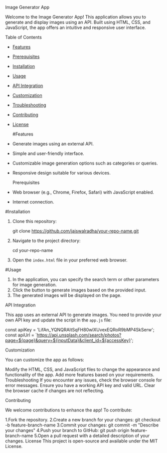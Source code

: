  Image Generator App

Welcome to the Image Generator App! This application allows you to generate and display images using an API. Built using HTML, CSS, and JavaScript, the app offers an intuitive and responsive user interface.

  Table of Contents

- [Features](#features)
- [Prerequisites](#prerequisites)
- [Installation](#installation)
- [Usage](#usage)
- [API Integration](#api-integration)
- [Customization](#customization)
- [Troubleshooting](#troubleshooting)
- [Contributing](#contributing)
- [License](#license)

  #Features

- Generate images using an external API.
- Simple and user-friendly interface.
- Customizable image generation options such as categories or queries.
- Responsive design suitable for various devices.

  Prerequisites

- Web browser (e.g., Chrome, Firefox, Safari) with JavaScript enabled.
- Internet connection.

 #Installation

1. Clone this repository:
    
    git clone https://github.com/jaiswalradha/your-repo-name.git
    

2. Navigate to the project directory:
   
    cd your-repo-name
    

3. Open the `index.html` file in your preferred web browser.

 #Usage

1. In the application, you can specify the search term or other parameters for image generation.
2. Click the button to generate images based on the provided input.
3. The generated images will be displayed on the page.

 API Integration

This app uses an external API to generate images. You need to provide your own API key and update the script in the `app.js` file:

const apiKey = 'LifAn_YQNQRAltSqFH80wlXUvexEQRoR9bMP4SkSerw';
const apiUrl = `https://api.unsplash.com/search/photos?page=${page}&query=${inputData}&client_id=${accessKey}';


Customization

You can customize the app as follows:

Modify the HTML, CSS, and JavaScript files to change the appearance and functionality of the app.
Add more features based on your requirements.
Troubleshooting
If you encounter any issues, check the browser console for error messages.
Ensure you have a working API key and valid URL.
Clear the browser cache if changes are not reflecting.


Contributing

We welcome contributions to enhance the app! To contribute:

1.Fork the repository.
2.Create a new branch for your changes:
git checkout -b feature-branch-name
3.Commit your changes:
git commit -m "Describe your changes"
4.Push your branch to GitHub:
git push origin feature-branch-name
5.Open a pull request with a detailed description of your changes.
License
This project is open-source and available under the MIT License.
